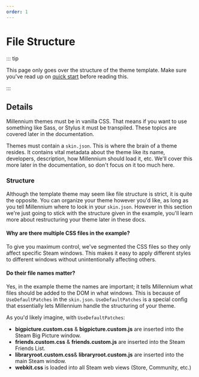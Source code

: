 ```yaml
---
order: 1
---
```


# File Structure

::: tip

This page only goes over the structure of the theme template. Make sure you've read up on [quick start](../introduction/quick-start.md) before reading this.

:::

## Details

Millennium themes must be in vanilla CSS. That means if you want to use something like Sass, or Stylus it must be transpiled. These topics are covered later in the documentation.

Themes must contain a `skin.json`. This is where the brain of a theme resides. It contains vital metadata about the theme like its name, developers, description, how Millennium should load it, etc. We'll cover this more later in the documentation, so don't focus on it too much here.

### Structure

Although the template theme may seem like file structure is strict, it is quite the opposite. You can organize your theme however you'd like, as long as you tell Millennium where to look in your `skin.json`. However in this section we're just going to stick with the structure given in the example, you'll learn more about restructuring your theme later in these docs.

#### Why are there multiple CSS files in the example?

To give you maximum control, we've segmented the CSS files so they only affect specific Steam windows. This makes it easy to apply different styles to different windows without unintentionally affecting others.

#### Do their file names matter?

Yes, in the example theme the names are important; it tells Millennium what files should be added to the DOM in what windows. This is because of `UseDefaultPatches` in the `skin.json`. `UseDefaultPatches` is a special config that essentially lets Millennium handle the structuring of your theme.

As you'd likely imagine, with `UseDefaultPatches`:

-   **bigpicture.custom.css** & **bigpicture.custom.js** are inserted into the Steam Big Picture window.
-   **friends.custom.css** & **friends.custom.js** are inserted into the Steam Friends List.
-   **libraryroot.custom.css**& **libraryroot.custom.js** are inserted into the main Steam window.
-   **webkit.css** is loaded into all Steam web views (Store, Community, etc.)
